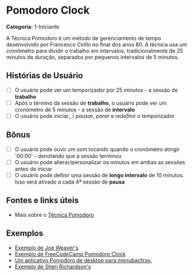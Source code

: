 # Pomodoro Clock

**Categoria:** 1-Iniciante

A Técnica Pomodoro é um método de gerenciamento de tempo desenvolvido por Francesco Cirillo no final dos anos 80. A técnica usa um cronômetro para dividir o trabalho em intervalos, tradicionalmente de 25 minutos de duração, separados por pequenos intervalos de 5 minutos.

## Histórias de Usuário

-   [ ] O usuário pode ver um temporizador por 25 minutos - a sessão de **trabalho**
-   [ ] Após o término da sessão de **trabalho**, o usuário pode ver um cronômetro de 5 minutos - a sessão de **intervalo**
-   [ ] O usuário pode iniciar_ / _pausar_, _parar_ e _redefinir_ o temporizador

## Bônus

-   [ ] O usuário pode ouvir um som tocando quando o cronômetro atingir '00:00' - denotando que a sessão terminou
-   [ ] O usuário pode alterar/personalizar os minutos em ambas as sessões antes de iniciar
-   [ ] O usuário pode definir uma sessão de **longo intervalo** de 10 minutos. Isso será ativado a cada 4ª sessão de **pausa**

## Fontes e links úteis

-   Mais sobre o [Técnica Pomodoro](https://en.m.wikipedia.org/wiki/Pomodoro_Technique)

## Exemplos

-   [Exemplo de Joe Weaver's](https://codepen.io/JoeWeaver/pen/bLbbxK)
-   [Exemplo de FreeCodeCamp Pomodoro Clock](https://codepen.io/freeCodeCamp/full/XpKrrW)
-   [Um aplicativo Pomodoro de desktop para menubar/tray.](https://github.com/amitmerchant1990/pomolectron)
-   [Exemplo de Sheri Richardson's](https://srd-pomodoro-timer.netlify.com/)